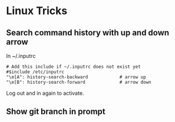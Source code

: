 # Linux Tricks

## Search command history with up and down arrow

In ~/.inputrc
```
# Add this include if ~/.inputrc does not exist yet
#$include /etc/inputrc
"\e[A": history-search-backward            # arrow up
"\e[B": history-search-forward             # arrow down
```

Log out and in again to activate.

## Show git branch in prompt


